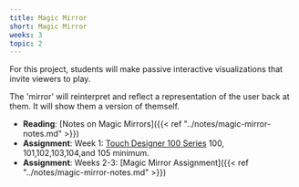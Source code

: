 ```yaml
---
title: Magic Mirror
short: Magic Mirror
weeks: 3
topic: 2
---
```

For this project, students will make passive interactive visualizations that invite viewers to play.

The 'mirror' will reinterpret and reflect a representation of the user back at them. It will show them a version of themself.

- **Reading**: [Notes on Magic Mirrors]({{< ref "../notes/magic-mirror-notes.md" >}})
- **Assignment**: Week 1: [Touch Designer 100 Series](https://learn.derivative.ca/courses/100-fundamentals/) 100, 101,102,103,104,and 105 minimum.
- **Assignment**: Weeks 2-3: [Magic Mirror Assignment]({{< ref "../notes/magic-mirror-notes.md" >}})

